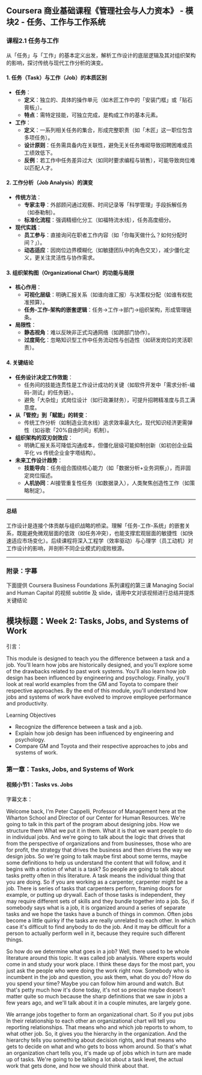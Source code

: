 ## Coursera 商业基础课程《管理社会与人力资本》 - 模块2 - 任务、工作与工作系统

### 课程2.1 任务与工作

从「任务」与「工作」的基本定义出发，解析工作设计的底层逻辑及其对组织架构的影响，探讨传统与现代工作分析的演变。

#### 1. 任务（Task）与工作（Job）的本质区别 

- **任务**：  
  - **定义**：独立的、具体的操作单元（如木匠工作中的「安装门框」或「贴石膏板」）。  
  - **特点**：需特定技能，可独立完成，是构成工作的基本元素。  
- **工作**：  
  - **定义**：一系列相关任务的集合，形成完整职责（如「木匠」这一职位包含多项任务）。  
  - **设计原则**：任务需具备内在关联性，避免无关任务堆砌导致招聘困难或员工绩效低下。  
  - **反例**：若工作中任务差异过大（如同时要求编程与销售），可能导致岗位难以匹配人才。

#### 2. 工作分析（Job Analysis）的演变  

- **传统方法**：  
  - **专家主导**：外部顾问通过观察、时间记录等「科学管理」手段拆解任务（如泰勒制）。  
  - **标准化流程**：强调精细化分工（如福特流水线），任务高度细分。  
- **现代实践**：  
  - **员工参与**：直接询问在职者工作内容（如「你每天做什么？如何分配时间？」）。  
  - **动态适应**：因岗位边界模糊化（如敏捷团队中的角色交叉），减少僵化定义，更关注灵活性与协作需求。

#### 3. 组织架构图（Organizational Chart）的功能与局限  
- **核心作用**：  
  - **可视化层级**：明确汇报关系（如谁向谁汇报）与决策权分配（如谁有权批准预算）。  
  - **任务-工作-架构的嵌套逻辑**：任务→工作→部门→组织架构，形成管理链条。  
- **局限性**：  
  - **静态视角**：难以反映非正式沟通网络（如跨部门协作）。  
  - **过度简化**：忽略知识型工作中任务流动性与创造性（如研发岗位的灵活职责）。

#### 4. 关键结论  

- **任务设计决定工作效能**：  
  - 任务间的技能连贯性是工作设计成功的关键（如软件开发中「需求分析-编码-测试」的任务链）。  
  - 避免「大杂烩」式岗位设计（如行政兼财务），可提升招聘精准度与员工满意度。  
- **从「管控」到「赋能」的转变**：  
  - 传统工作分析（如制造业流水线）追求效率最大化，现代知识经济更需弹性（如谷歌「20%自由时间」机制）。  
- **组织架构的双刃剑效应**：  
  - 明确汇报关系可降低沟通成本，但僵化层级可能抑制创新（如初创企业扁平化 vs 传统企业金字塔结构）。  
- **未来工作设计趋势**：  
  - **技能导向**：任务组合围绕核心能力（如「数据分析+业务洞察」），而非固定岗位描述。  
  - **人机协同**：AI接管重复性任务（如数据录入），人类聚焦创造性工作（如策略制定）。  

---

#### 总结  
工作设计是连接个体贡献与组织战略的桥梁。理解「任务-工作-系统」的嵌套关系，既能避免微观层面的低效（如任务冲突），也能支撑宏观层面的敏捷性（如快速适应市场变化）。后续课程将深入工程学（效率驱动）与心理学（员工动机）对工作设计的影响，并剖析不同企业模式的成败根源。

---

### 附录：字幕

下面提供 Coursera Business Foundations 系列课程的第三课 Managing Social and Human Capital 的视频 subtitle 及 slide，请用中文对该视频进行总结并提炼关键结论

## 模块标题：Week 2: Tasks, Jobs, and Systems of Work

引言：

This module is designed to teach you the difference between a task and a job. You'll learn how jobs are historically designed, and you'll explore some of the drawbacks related to past work systems. You'll also learn how job design has been influenced by engineering and psychology. Finally, you'll look at real world examples from the GM and Toyota to compare their respective approaches. By the end of this module, you'll understand how jobs and systems of work have evolved to improve employee performance and productivity.

Learning Objectives
- Recognize the difference between a task and a job.
- Explain how job design has been influenced by engineering and psychology.
- Compare GM and Toyota and their respective approaches to jobs and systems of work.

### 第一章：Tasks, Jobs, and Systems of Work

#### 视频小节1：Tasks vs. Jobs

字幕文本：

Welcome back, I'm Peter Cappelli, Professor of Management here at the Wharton School and Director of our Center for Human Resources. We're going to talk in this part of the program about designing jobs. How we structure them What we put it in them. What it is that we want people to do in individual jobs. And we're going to talk about the logic that drives that from the perspective of organizations and from businesses, those who are for profit, the strategy that drives the business and then drives the way we design jobs. So we're going to talk maybe first about some terms, maybe some definitions to help us understand the content that will follow, and it begins with a notion of what is a task? So people are going to talk about tasks pretty often in this literature. A task means the individual thing that you are doing. So if you are working as a carpenter, carpenter might be a job. There is series of tasks that carpenters perform, framing doors for example, or putting up drywall. Each of those tasks is independent, they may require different sets of skills and they bundle together into a job. So, if somebody says what is a job, it is organized around a series of separate tasks and we hope the tasks have a bunch of things in common. Often jobs become a little quirky if the tasks are really unrelated to each other. In which case it's difficult to find anybody to do the job. And it may be difficult for a person to actually perform well in it, because they require such different things.

So how do we determine what goes in a job? Well, there used to be whole literature around this topic. It was called job analysis. Where experts would come in and study your work place. I think these days for the most part, you just ask the people who were doing the work right now. Somebody who is incumbent in the job and question, you ask them, what do you do? How do you spend your time? Maybe you can follow him around and watch. But that's petty much how it's done today, it's not so precise maybe doesn't matter quite so much because the sharp definitions that we saw in jobs a few years ago, and we'll talk about it in a couple minutes, are largely gone.

We arrange jobs together to form an organizational chart. So if you put jobs In their relationship to each other an organizational chart will tell you reporting relationships. That means who and which job reports to whom, to what other job. So, it gives you the hierarchy in the organization. And the hierarchy tells you something about decision rights, and that means who gets to decide on what and who gets to boss whom around. So that's what an organization chart tells you, it's made up of jobs which in turn are made up of tasks. We're going to be talking a lot about a task level, the actual work that gets done, and how we should think about that.